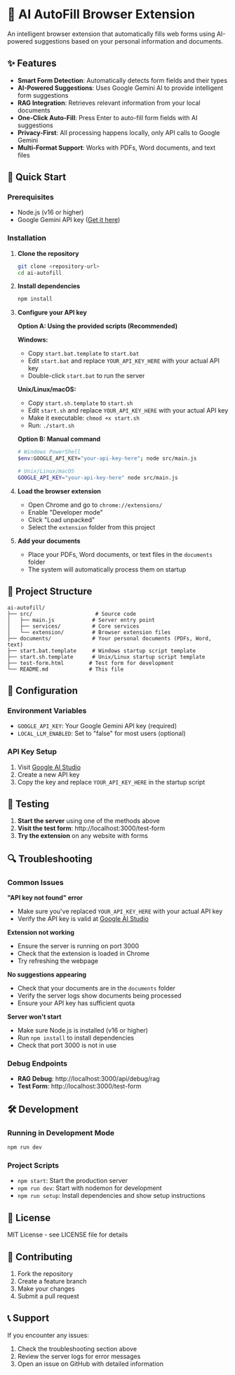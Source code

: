 # 🤖 AI AutoFill Browser Extension

An intelligent browser extension that automatically fills web forms using AI-powered suggestions based on your personal information and documents.

## ✨ Features

- **Smart Form Detection**: Automatically detects form fields and their types
- **AI-Powered Suggestions**: Uses Google Gemini AI to provide intelligent form suggestions
- **RAG Integration**: Retrieves relevant information from your local documents
- **One-Click Auto-Fill**: Press Enter to auto-fill form fields with AI suggestions
- **Privacy-First**: All processing happens locally, only API calls to Google Gemini
- **Multi-Format Support**: Works with PDFs, Word documents, and text files

## 🚀 Quick Start

### Prerequisites
- Node.js (v16 or higher)
- Google Gemini API key ([Get it here](https://makersuite.google.com/app/apikey))

### Installation

1. **Clone the repository**
   ```bash
   git clone <repository-url>
   cd ai-autofill
   ```

2. **Install dependencies**
   ```bash
   npm install
   ```

3. **Configure your API key**

   **Option A: Using the provided scripts (Recommended)**
   
   **Windows:**
   - Copy `start.bat.template` to `start.bat`
   - Edit `start.bat` and replace `YOUR_API_KEY_HERE` with your actual API key
   - Double-click `start.bat` to run the server
   
   **Unix/Linux/macOS:**
   - Copy `start.sh.template` to `start.sh`
   - Edit `start.sh` and replace `YOUR_API_KEY_HERE` with your actual API key
   - Make it executable: `chmod +x start.sh`
   - Run: `./start.sh`

   **Option B: Manual command**
   ```bash
   # Windows PowerShell
   $env:GOOGLE_API_KEY="your-api-key-here"; node src/main.js
   
   # Unix/Linux/macOS
   GOOGLE_API_KEY="your-api-key-here" node src/main.js
   ```

4. **Load the browser extension**
   - Open Chrome and go to `chrome://extensions/`
   - Enable "Developer mode"
   - Click "Load unpacked"
   - Select the `extension` folder from this project

5. **Add your documents**
   - Place your PDFs, Word documents, or text files in the `documents` folder
   - The system will automatically process them on startup

## 📁 Project Structure

```
ai-autofill/
├── src/                    # Source code
│   ├── main.js            # Server entry point
│   ├── services/          # Core services
│   └── extension/         # Browser extension files
├── documents/             # Your personal documents (PDFs, Word, text)
├── start.bat.template     # Windows startup script template
├── start.sh.template      # Unix/Linux startup script template
├── test-form.html        # Test form for development
└── README.md             # This file
```

## 🔧 Configuration

### Environment Variables

- `GOOGLE_API_KEY`: Your Google Gemini API key (required)
- `LOCAL_LLM_ENABLED`: Set to "false" for most users (optional)

### API Key Setup

1. Visit [Google AI Studio](https://makersuite.google.com/app/apikey)
2. Create a new API key
3. Copy the key and replace `YOUR_API_KEY_HERE` in the startup script

## 🧪 Testing

1. **Start the server** using one of the methods above
2. **Visit the test form**: http://localhost:3000/test-form
3. **Try the extension** on any website with forms

## 🔍 Troubleshooting

### Common Issues

**"API key not found" error**
- Make sure you've replaced `YOUR_API_KEY_HERE` with your actual API key
- Verify the API key is valid at [Google AI Studio](https://makersuite.google.com/app/apikey)

**Extension not working**
- Ensure the server is running on port 3000
- Check that the extension is loaded in Chrome
- Try refreshing the webpage

**No suggestions appearing**
- Check that your documents are in the `documents` folder
- Verify the server logs show documents being processed
- Ensure your API key has sufficient quota

**Server won't start**
- Make sure Node.js is installed (v16 or higher)
- Run `npm install` to install dependencies
- Check that port 3000 is not in use

### Debug Endpoints

- **RAG Debug**: http://localhost:3000/api/debug/rag
- **Test Form**: http://localhost:3000/test-form

## 🛠️ Development

### Running in Development Mode

```bash
npm run dev
```

### Project Scripts

- `npm start`: Start the production server
- `npm run dev`: Start with nodemon for development
- `npm run setup`: Install dependencies and show setup instructions

## 📝 License

MIT License - see LICENSE file for details

## 🤝 Contributing

1. Fork the repository
2. Create a feature branch
3. Make your changes
4. Submit a pull request

## 📞 Support

If you encounter any issues:
1. Check the troubleshooting section above
2. Review the server logs for error messages
3. Open an issue on GitHub with detailed information 